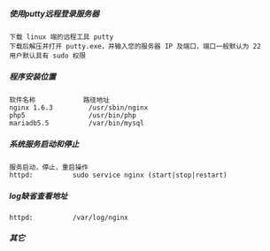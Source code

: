 ##### 使用putty远程登录服务器

	下载 linux 端的远程工具 putty 
	下载后解压并打开 putty.exe，并输入您的服务器 IP 及端口，端口一般默认为 22
	用户默认具有 sudo 权限

##### 程序安装位置

	软件名称 			路径地址 
	nginx 1.6.3			/usr/sbin/nginx
	php5				/usr/bin/php
	mariadb5.5 			/var/bin/mysql

##### 系统服务启动和停止

	服务启动，停止，重启操作 
	httpd:          sudo service nginx (start|stop|restart)

##### log缺省查看地址

	httpd:          /var/log/nginx

##### 其它

	
